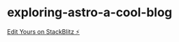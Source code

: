# exploring-astro-a-cool-blog

[Edit Yours on StackBlitz ⚡️](https://stackblitz.com/edit/github-vcolqs)
